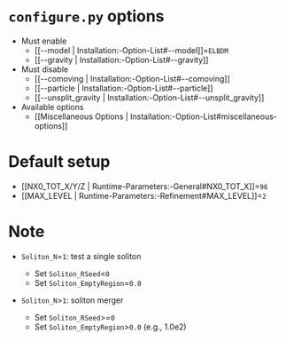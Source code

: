 # `configure.py` options
- Must enable
  - [[--model | Installation:-Option-List#--model]]=`ELBDM`
  - [[--gravity | Installation:-Option-List#--gravity]]
- Must disable
  - [[--comoving | Installation:-Option-List#--comoving]]
  - [[--particle | Installation:-Option-List#--particle]]
  - [[--unsplit_gravity | Installation:-Option-List#--unsplit_gravity]]
- Available options
  - [[Miscellaneous Options | Installation:-Option-List#miscellaneous-options]]


# Default setup
- [[NX0_TOT_X/Y/Z | Runtime-Parameters:-General#NX0_TOT_X]]=`96`
- [[MAX_LEVEL | Runtime-Parameters:-Refinement#MAX_LEVEL]]=`2`


# Note
- `Soliton_N`=`1`: test a single soliton
  - Set `Soliton_RSeed`<`0`
  - Set `Soliton_EmptyRegion`=`0.0`

- `Soliton_N`>`1`: soliton merger
  - Set `Soliton_RSeed`>=`0`
  - Set `Soliton_EmptyRegion`>`0.0` (e.g., 1.0e2)

